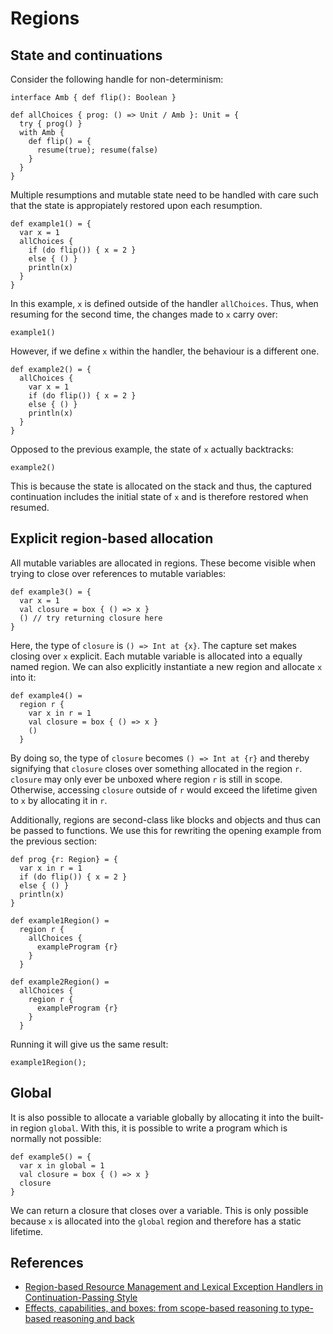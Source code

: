 # Regions

## State and continuations

Consider the following handle for non-determinism:

```
interface Amb { def flip(): Boolean }

def allChoices { prog: () => Unit / Amb }: Unit = {
  try { prog() }
  with Amb {
    def flip() = {
      resume(true); resume(false)
    }
  }
}
```

Multiple resumptions and mutable state need to be handled with care such that the state is appropiately restored upon each resumption.

```
def example1() = {
  var x = 1
  allChoices {
    if (do flip()) { x = 2 }
    else { () }
    println(x)
  }
}
```

In this example, `x` is defined outside of the handler `allChoices`. Thus, when resuming for the second time, the changes made to `x` carry over:

```effekt:repl
example1()
```

However, if we define `x` within the handler, the behaviour is a different one.

```
def example2() = {
  allChoices {
    var x = 1
    if (do flip()) { x = 2 }
    else { () }
    println(x)
  }
}
```

Opposed to the previous example, the state of `x` actually backtracks:

```effekt:repl
example2()
```

This is because the state is allocated on the stack and thus, the captured continuation includes the initial state of `x` and is therefore restored when resumed.

## Explicit region-based allocation

All mutable variables are allocated in regions. These become visible when trying to close over references to mutable variables:

```
def example3() = {
  var x = 1
  val closure = box { () => x }
  () // try returning closure here
}
```

Here, the type of `closure` is `() => Int at {x}`. The capture set makes closing over `x` explicit. Each mutable variable is allocated into a equally named region.
We can also explicitly instantiate a new region and allocate `x` into it:

```
def example4() =
  region r {
    var x in r = 1
    val closure = box { () => x }
    ()
  }
```

By doing so, the type of `closure` becomes `() => Int at {r}` and thereby signifying that `closure` closes over something allocated in the region `r`.
`closure` may only ever be unboxed where region `r` is still in scope. Otherwise, accessing `closure` outside of `r` would exceed the lifetime given to `x` by allocating it in `r`.

Additionally, regions are second-class like blocks and objects and thus can be passed to functions. We use this for rewriting the opening example from the previous section:

```
def prog {r: Region} = {
  var x in r = 1
  if (do flip()) { x = 2 }
  else { () }
  println(x)
}

def example1Region() =
  region r {
    allChoices {
      exampleProgram {r}
    }
  }

def example2Region() =
  allChoices {
    region r {
      exampleProgram {r}
    }
  }
```

Running it will give us the same result:

```effekt:repl
example1Region();
```

## Global

It is also possible to allocate a variable globally by allocating it into the built-in region `global`. With this, it is possible to write a program which is normally not possible:

```
def example5() = {
  var x in global = 1
  val closure = box { () => x }
  closure
}
```

We can return a closure that closes over a variable. This is only possible because `x` is allocated into the `global` region and therefore has a static lifetime.

## References

- [Region-based Resource Management and Lexical Exception Handlers in Continuation-Passing Style](https://link.springer.com/chapter/10.1007/978-3-030-99336-8_18)
- [Effects, capabilities, and boxes: from scope-based reasoning to type-based reasoning and back](https://dl.acm.org/doi/10.1145/3527320)
